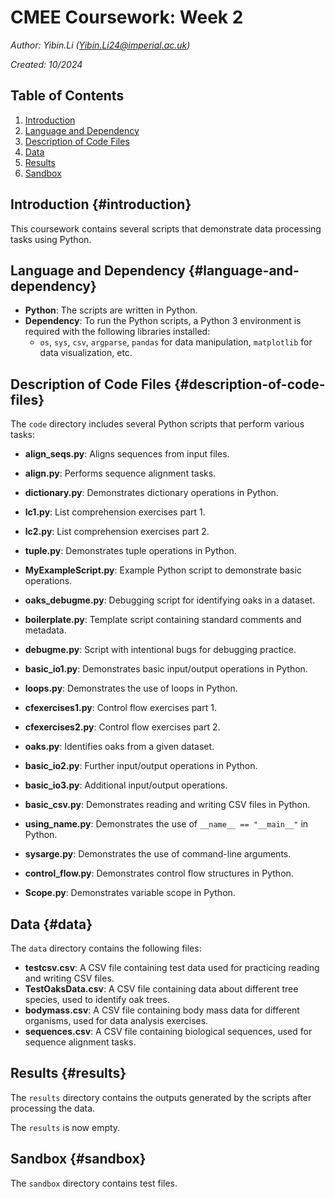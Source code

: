 # CMEE Coursework: Week 2

*Author: Yibin.Li ([Yibin.Li24\@imperial.ac.uk](mailto:Yibin.Li24@imperial.ac.uk))*

*Created: 10/2024*



## Table of Contents

1.  [Introduction](#introduction)
2.  [Language and Dependency](#language-and-dependency)
3.  [Description of Code Files](#description-of-code-files)
4.  [Data](#data)
5.  [Results](#results)
6.  [Sandbox](#sandbox)



## Introduction {#introduction}

This coursework contains several scripts that demonstrate data processing tasks using Python.



## Language and Dependency {#language-and-dependency}

-   **Python**: The scripts are written in Python.
-   **Dependency**: To run the Python scripts, a Python 3 environment is required with the following libraries installed:
    -   `os`, `sys`, `csv`, `argparse`, `pandas` for data manipulation, `matplotlib` for data visualization, etc.



## Description of Code Files {#description-of-code-files}

The `code` directory includes several Python scripts that perform various tasks:

-   **align_seqs.py**: Aligns sequences from input files.

-   **align.py**: Performs sequence alignment tasks.

-   **dictionary.py**: Demonstrates dictionary operations in Python.

-   **lc1.py**: List comprehension exercises part 1.

-   **lc2.py**: List comprehension exercises part 2.

-   **tuple.py**: Demonstrates tuple operations in Python.

-   **MyExampleScript.py**: Example Python script to demonstrate basic operations.

-   **oaks_debugme.py**: Debugging script for identifying oaks in a dataset.

-   **boilerplate.py**: Template script containing standard comments and metadata.

-   **debugme.py**: Script with intentional bugs for debugging practice.

-   **basic_io1.py**: Demonstrates basic input/output operations in Python.

-   **loops.py**: Demonstrates the use of loops in Python.

-   **cfexercises1.py**: Control flow exercises part 1.

-   **cfexercises2.py**: Control flow exercises part 2.

-   **oaks.py**: Identifies oaks from a given dataset.

-   **basic_io2.py**: Further input/output operations in Python.

-   **basic_io3.py**: Additional input/output operations.

-   **basic_csv.py**: Demonstrates reading and writing CSV files in Python.

-   **using_name.py**: Demonstrates the use of `__name__ == "__main__"` in Python.

-   **sysarge.py**: Demonstrates the use of command-line arguments.

-   **control_flow.py**: Demonstrates control flow structures in Python.

-   **Scope.py**: Demonstrates variable scope in Python.



## Data {#data}

The `data` directory contains the following files:

-   **testcsv.csv**: A CSV file containing test data used for practicing reading and writing CSV files.
-   **TestOaksData.csv**: A CSV file containing data about different tree species, used to identify oak trees.
-   **bodymass.csv**: A CSV file containing body mass data for different organisms, used for data analysis exercises.
-   **sequences.csv**: A CSV file containing biological sequences, used for sequence alignment tasks.



## Results {#results}

The `results` directory contains the outputs generated by the scripts after processing the data.

The `results` is now empty.



## Sandbox {#sandbox}

The `sandbox` directory contains test files.
